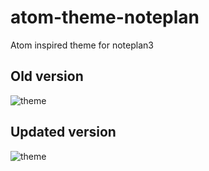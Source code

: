 # atom-theme-noteplan
Atom inspired theme for noteplan3

## Old version
<img src="https://i.imgur.com/OoVw2pZ.jpg" alt="theme">

## Updated version
<img src="https://i.imgur.com/72YBNFw.jpg" alt="theme">
